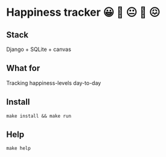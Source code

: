 # Happiness tracker 😀️ 🙂️ 😐️ 🙁️ 😖️

## Stack

Django + SQLite + canvas

## What for

Tracking happiness-levels day-to-day

## Install

```
make install && make run
```

## Help

```
make help
```
